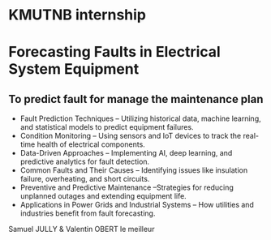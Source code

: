 # KMUTNB internship

# Forecasting Faults in Electrical System Equipment

## To predict fault for manage the maintenance plan

- Fault Prediction Techniques – Utilizing historical data, machine learning, and statistical models to predict equipment
failures.
- Condition Monitoring – Using sensors and IoT devices to track the real-time health of electrical components.
- Data-Driven Approaches – Implementing AI, deep learning, and predictive analytics for fault detection.
- Common Faults and Their Causes – Identifying issues like insulation failure, overheating, and short circuits.
- Preventive and Predictive Maintenance –Strategies for reducing unplanned outages and extending equipment life.
- Applications in Power Grids and Industrial Systems – How utilities and industries benefit from fault forecasting.

Samuel JULLY & Valentin OBERT le meilleur